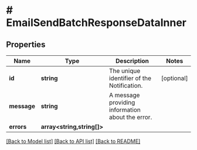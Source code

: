 # # EmailSendBatchResponseDataInner

## Properties

Name | Type | Description | Notes
------------ | ------------- | ------------- | -------------
**id** | **string** | The unique identifier of the Notification. | [optional]
**message** | **string** | A message providing information about the error. |
**errors** | **array<string,string[]>** |  |

[[Back to Model list]](../../README.md#models) [[Back to API list]](../../README.md#endpoints) [[Back to README]](../../README.md)
